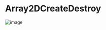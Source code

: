 # Array2DCreateDestroy

![image](https://user-images.githubusercontent.com/36967168/172543964-5c0aad18-33fb-464e-93df-ccb406294d41.png)
